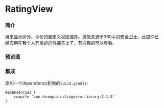 # RatingView 
### 简介
用来显示评分、评价的自定义视图控件。灵感来源于360手机安全卫士。此控件已经应用在我个人开发的[户外探子](http://android.myapp.com/myapp/detail.htm?apkName=com.dean.travltotibet)上了，有兴趣的可以看看。

### 预览图
### 集成
添加一个dependency到你的`build.gradle`:
```
dependencies {
    compile 'com.deanguo.ratingview:library:1.1.0'
}
```
